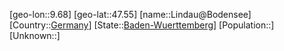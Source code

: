 ﻿---
location: [47.55,9.68]
type: City
tags:
- geo/City


SpocWebEntityId: 32024
isDeleted: false
confidential: public

---
[geo-lon::9.68]
[geo-lat::47.55]
[name::Lindau@Bodensee]
[Country::[Germany](geo/Continent/Europe/Germany.md)]
[State::[Baden-Wuerttemberg](geo/Continent/Europe/Germany/Baden-Wuerttemberg.md)]
[Population::]
[Unknown::]

